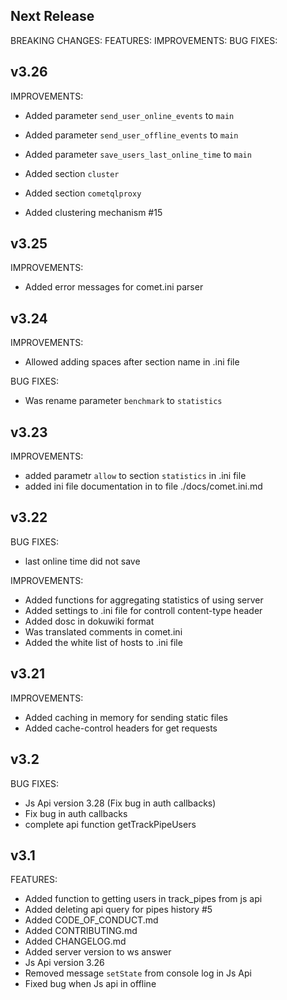 ## Next Release

BREAKING CHANGES:
FEATURES:
IMPROVEMENTS:
BUG FIXES:

## v3.26

IMPROVEMENTS:

* Added parameter `send_user_online_events` to `main`
* Added parameter `send_user_offline_events` to `main`
* Added parameter `save_users_last_online_time` to `main`

* Added section `cluster`
* Added section `cometqlproxy`
* Added clustering mechanism #15

## v3.25

IMPROVEMENTS:

* Added error messages for comet.ini parser

## v3.24

IMPROVEMENTS:

* Allowed adding spaces after section name in .ini file
 
BUG FIXES:

 * Was rename parameter `benchmark` to `statistics`

## v3.23

IMPROVEMENTS:

 * added parametr `allow` to section `statistics` in .ini file
 * added ini file documentation in to file ./docs/comet.ini.md

## v3.22

BUG FIXES:

 * last online time did not save

IMPROVEMENTS:

* Added functions for aggregating statistics of using server
* Added settings to .ini file for controll content-type header
* Added dosc in dokuwiki format
* Was translated comments in comet.ini
* Added the white list of hosts to .ini file

## v3.21

IMPROVEMENTS:

* Added caching in memory for sending static files
* Added cache-control headers for get requests

## v3.2

BUG FIXES:
 * Js Api version 3.28 (Fix bug in auth callbacks)
 * Fix bug in auth callbacks
 * complete api function getTrackPipeUsers

## v3.1

FEATURES:

 * Added function to getting users in track_pipes from js api
 * Added deleting api query for pipes history #5
 * Added CODE_OF_CONDUCT.md
 * Added CONTRIBUTING.md
 * Added CHANGELOG.md
 * Added server version to ws answer
 * Js Api version 3.26
 * Removed message `setState` from console log in Js Api
 * Fixed bug when Js api in offline